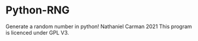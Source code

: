 # Python-RNG
Generate a random number in python!
Nathaniel Carman 2021
This program is licenced under GPL V3.
